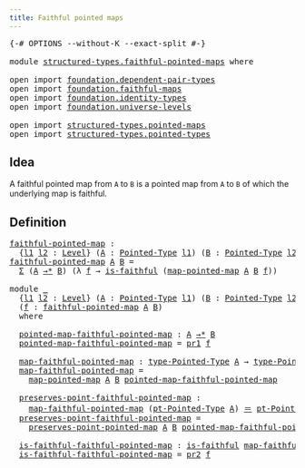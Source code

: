 ```yaml
---
title: Faithful pointed maps
---
```


<pre class="Agda"><a id="47" class="Symbol">{-#</a> <a id="51" class="Keyword">OPTIONS</a> <a id="59" class="Pragma">--without-K</a> <a id="71" class="Pragma">--exact-split</a> <a id="85" class="Symbol">#-}</a>

<a id="90" class="Keyword">module</a> <a id="97" href="structured-types.faithful-pointed-maps.html" class="Module">structured-types.faithful-pointed-maps</a> <a id="136" class="Keyword">where</a>

<a id="143" class="Keyword">open</a> <a id="148" class="Keyword">import</a> <a id="155" href="foundation.dependent-pair-types.html" class="Module">foundation.dependent-pair-types</a>
<a id="187" class="Keyword">open</a> <a id="192" class="Keyword">import</a> <a id="199" href="foundation.faithful-maps.html" class="Module">foundation.faithful-maps</a>
<a id="224" class="Keyword">open</a> <a id="229" class="Keyword">import</a> <a id="236" href="foundation.identity-types.html" class="Module">foundation.identity-types</a>
<a id="262" class="Keyword">open</a> <a id="267" class="Keyword">import</a> <a id="274" href="foundation.universe-levels.html" class="Module">foundation.universe-levels</a>

<a id="302" class="Keyword">open</a> <a id="307" class="Keyword">import</a> <a id="314" href="structured-types.pointed-maps.html" class="Module">structured-types.pointed-maps</a>
<a id="344" class="Keyword">open</a> <a id="349" class="Keyword">import</a> <a id="356" href="structured-types.pointed-types.html" class="Module">structured-types.pointed-types</a>
</pre>
## Idea

A faithful pointed map from `A` to `B` is a pointed map from `A` to `B` of which the underlying map is faithful.

## Definition

<pre class="Agda"><a id="faithful-pointed-map"></a><a id="538" href="structured-types.faithful-pointed-maps.html#538" class="Function">faithful-pointed-map</a> <a id="559" class="Symbol">:</a>
  <a id="563" class="Symbol">{</a><a id="564" href="structured-types.faithful-pointed-maps.html#564" class="Bound">l1</a> <a id="567" href="structured-types.faithful-pointed-maps.html#567" class="Bound">l2</a> <a id="570" class="Symbol">:</a> <a id="572" href="Agda.Primitive.html#597" class="Postulate">Level</a><a id="577" class="Symbol">}</a> <a id="579" class="Symbol">(</a><a id="580" href="structured-types.faithful-pointed-maps.html#580" class="Bound">A</a> <a id="582" class="Symbol">:</a> <a id="584" href="structured-types.pointed-types.html#383" class="Function">Pointed-Type</a> <a id="597" href="structured-types.faithful-pointed-maps.html#564" class="Bound">l1</a><a id="599" class="Symbol">)</a> <a id="601" class="Symbol">(</a><a id="602" href="structured-types.faithful-pointed-maps.html#602" class="Bound">B</a> <a id="604" class="Symbol">:</a> <a id="606" href="structured-types.pointed-types.html#383" class="Function">Pointed-Type</a> <a id="619" href="structured-types.faithful-pointed-maps.html#567" class="Bound">l2</a><a id="621" class="Symbol">)</a> <a id="623" class="Symbol">→</a> <a id="625" href="foundation-core.universe-levels.html#235" class="Primitive">UU</a> <a id="628" class="Symbol">(</a><a id="629" href="structured-types.faithful-pointed-maps.html#564" class="Bound">l1</a> <a id="632" href="Agda.Primitive.html#810" class="Primitive Operator">⊔</a> <a id="634" href="structured-types.faithful-pointed-maps.html#567" class="Bound">l2</a><a id="636" class="Symbol">)</a>
<a id="638" href="structured-types.faithful-pointed-maps.html#538" class="Function">faithful-pointed-map</a> <a id="659" href="structured-types.faithful-pointed-maps.html#659" class="Bound">A</a> <a id="661" href="structured-types.faithful-pointed-maps.html#661" class="Bound">B</a> <a id="663" class="Symbol">=</a>
  <a id="667" href="foundation-core.dependent-pair-types.html#515" class="Record">Σ</a> <a id="669" class="Symbol">(</a><a id="670" href="structured-types.faithful-pointed-maps.html#659" class="Bound">A</a> <a id="672" href="structured-types.pointed-maps.html#968" class="Function Operator">→*</a> <a id="675" href="structured-types.faithful-pointed-maps.html#661" class="Bound">B</a><a id="676" class="Symbol">)</a> <a id="678" class="Symbol">(λ</a> <a id="681" href="structured-types.faithful-pointed-maps.html#681" class="Bound">f</a> <a id="683" class="Symbol">→</a> <a id="685" href="foundation-core.faithful-maps.html#1690" class="Function">is-faithful</a> <a id="697" class="Symbol">(</a><a id="698" href="structured-types.pointed-maps.html#1528" class="Function">map-pointed-map</a> <a id="714" href="structured-types.faithful-pointed-maps.html#659" class="Bound">A</a> <a id="716" href="structured-types.faithful-pointed-maps.html#661" class="Bound">B</a> <a id="718" href="structured-types.faithful-pointed-maps.html#681" class="Bound">f</a><a id="719" class="Symbol">))</a>

<a id="723" class="Keyword">module</a> <a id="730" href="structured-types.faithful-pointed-maps.html#730" class="Module">_</a>
  <a id="734" class="Symbol">{</a><a id="735" href="structured-types.faithful-pointed-maps.html#735" class="Bound">l1</a> <a id="738" href="structured-types.faithful-pointed-maps.html#738" class="Bound">l2</a> <a id="741" class="Symbol">:</a> <a id="743" href="Agda.Primitive.html#597" class="Postulate">Level</a><a id="748" class="Symbol">}</a> <a id="750" class="Symbol">(</a><a id="751" href="structured-types.faithful-pointed-maps.html#751" class="Bound">A</a> <a id="753" class="Symbol">:</a> <a id="755" href="structured-types.pointed-types.html#383" class="Function">Pointed-Type</a> <a id="768" href="structured-types.faithful-pointed-maps.html#735" class="Bound">l1</a><a id="770" class="Symbol">)</a> <a id="772" class="Symbol">(</a><a id="773" href="structured-types.faithful-pointed-maps.html#773" class="Bound">B</a> <a id="775" class="Symbol">:</a> <a id="777" href="structured-types.pointed-types.html#383" class="Function">Pointed-Type</a> <a id="790" href="structured-types.faithful-pointed-maps.html#738" class="Bound">l2</a><a id="792" class="Symbol">)</a>
  <a id="796" class="Symbol">(</a><a id="797" href="structured-types.faithful-pointed-maps.html#797" class="Bound">f</a> <a id="799" class="Symbol">:</a> <a id="801" href="structured-types.faithful-pointed-maps.html#538" class="Function">faithful-pointed-map</a> <a id="822" href="structured-types.faithful-pointed-maps.html#751" class="Bound">A</a> <a id="824" href="structured-types.faithful-pointed-maps.html#773" class="Bound">B</a><a id="825" class="Symbol">)</a>
  <a id="829" class="Keyword">where</a>

  <a id="838" href="structured-types.faithful-pointed-maps.html#838" class="Function">pointed-map-faithful-pointed-map</a> <a id="871" class="Symbol">:</a> <a id="873" href="structured-types.faithful-pointed-maps.html#751" class="Bound">A</a> <a id="875" href="structured-types.pointed-maps.html#968" class="Function Operator">→*</a> <a id="878" href="structured-types.faithful-pointed-maps.html#773" class="Bound">B</a>
  <a id="882" href="structured-types.faithful-pointed-maps.html#838" class="Function">pointed-map-faithful-pointed-map</a> <a id="915" class="Symbol">=</a> <a id="917" href="foundation-core.dependent-pair-types.html#605" class="Field">pr1</a> <a id="921" href="structured-types.faithful-pointed-maps.html#797" class="Bound">f</a>

  <a id="926" href="structured-types.faithful-pointed-maps.html#926" class="Function">map-faithful-pointed-map</a> <a id="951" class="Symbol">:</a> <a id="953" href="structured-types.pointed-types.html#518" class="Function">type-Pointed-Type</a> <a id="971" href="structured-types.faithful-pointed-maps.html#751" class="Bound">A</a> <a id="973" class="Symbol">→</a> <a id="975" href="structured-types.pointed-types.html#518" class="Function">type-Pointed-Type</a> <a id="993" href="structured-types.faithful-pointed-maps.html#773" class="Bound">B</a>
  <a id="997" href="structured-types.faithful-pointed-maps.html#926" class="Function">map-faithful-pointed-map</a> <a id="1022" class="Symbol">=</a>
    <a id="1028" href="structured-types.pointed-maps.html#1528" class="Function">map-pointed-map</a> <a id="1044" href="structured-types.faithful-pointed-maps.html#751" class="Bound">A</a> <a id="1046" href="structured-types.faithful-pointed-maps.html#773" class="Bound">B</a> <a id="1048" href="structured-types.faithful-pointed-maps.html#838" class="Function">pointed-map-faithful-pointed-map</a>

  <a id="1084" href="structured-types.faithful-pointed-maps.html#1084" class="Function">preserves-point-faithful-pointed-map</a> <a id="1121" class="Symbol">:</a>
    <a id="1127" href="structured-types.faithful-pointed-maps.html#926" class="Function">map-faithful-pointed-map</a> <a id="1152" class="Symbol">(</a><a id="1153" href="structured-types.pointed-types.html#576" class="Function">pt-Pointed-Type</a> <a id="1169" href="structured-types.faithful-pointed-maps.html#751" class="Bound">A</a><a id="1170" class="Symbol">)</a> <a id="1172" href="foundation-core.identity-types.html#1865" class="Function Operator">＝</a> <a id="1174" href="structured-types.pointed-types.html#576" class="Function">pt-Pointed-Type</a> <a id="1190" href="structured-types.faithful-pointed-maps.html#773" class="Bound">B</a>
  <a id="1194" href="structured-types.faithful-pointed-maps.html#1084" class="Function">preserves-point-faithful-pointed-map</a> <a id="1231" class="Symbol">=</a>
    <a id="1237" href="structured-types.pointed-maps.html#1628" class="Function">preserves-point-pointed-map</a> <a id="1265" href="structured-types.faithful-pointed-maps.html#751" class="Bound">A</a> <a id="1267" href="structured-types.faithful-pointed-maps.html#773" class="Bound">B</a> <a id="1269" href="structured-types.faithful-pointed-maps.html#838" class="Function">pointed-map-faithful-pointed-map</a>

  <a id="1305" href="structured-types.faithful-pointed-maps.html#1305" class="Function">is-faithful-faithful-pointed-map</a> <a id="1338" class="Symbol">:</a> <a id="1340" href="foundation-core.faithful-maps.html#1690" class="Function">is-faithful</a> <a id="1352" href="structured-types.faithful-pointed-maps.html#926" class="Function">map-faithful-pointed-map</a>
  <a id="1379" href="structured-types.faithful-pointed-maps.html#1305" class="Function">is-faithful-faithful-pointed-map</a> <a id="1412" class="Symbol">=</a> <a id="1414" href="foundation-core.dependent-pair-types.html#617" class="Field">pr2</a> <a id="1418" href="structured-types.faithful-pointed-maps.html#797" class="Bound">f</a>
</pre>